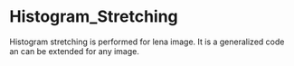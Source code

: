 # Histogram_Stretching
Histogram stretching is performed for lena image. It is a generalized code an can be extended for any image.
